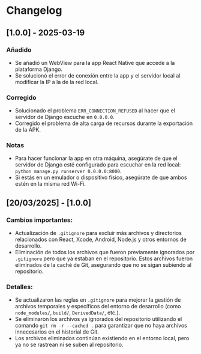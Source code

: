 # Changelog

## [1.0.0] - 2025-03-19
### Añadido
- Se añadió un WebView para la app React Native que accede a la plataforma Django.
- Se solucionó el error de conexión entre la app y el servidor local al modificar la IP a la de la red local.

### Corregido
- Solucionado el problema `ERR_CONNECTION_REFUSED` al hacer que el servidor de Django escuche en `0.0.0.0`.
- Corregido el problema de alta carga de recursos durante la exportación de la APK.

### Notas
- Para hacer funcionar la app en otra máquina, asegúrate de que el servidor de Django esté configurado para escuchar en la red local: `python manage.py runserver 0.0.0.0:8000`.
- Si estás en un emulador o dispositivo físico, asegúrate de que ambos estén en la misma red Wi-Fi.

## [20/03/2025] - [1.0.0]

### Cambios importantes:
- Actualización de `.gitignore` para excluir más archivos y directorios relacionados con React, Xcode, Android, Node.js y otros entornos de desarrollo.
- Eliminación de todos los archivos que fueron previamente ignorados por `.gitignore` pero que ya estaban en el repositorio. Estos archivos fueron eliminados de la caché de Git, asegurando que no se sigan subiendo al repositorio.

### Detalles:
- Se actualizaron las reglas en `.gitignore` para mejorar la gestión de archivos temporales y específicos del entorno de desarrollo (como `node_modules/`, `build/`, `DerivedData/`, etc.).
- Se eliminaron los archivos ya ignorados del repositorio utilizando el comando `git rm -r --cached .` para garantizar que no haya archivos innecesarios en el historial de Git.
- Los archivos eliminados continúan existiendo en el entorno local, pero ya no se rastrean ni se suben al repositorio.
